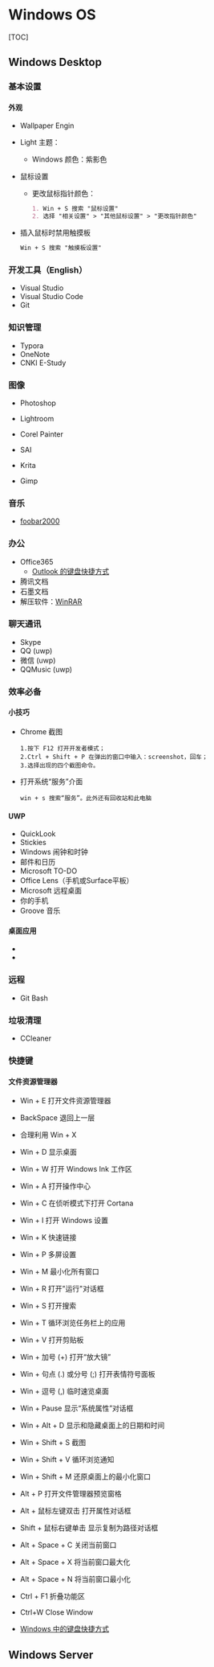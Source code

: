 # Windows OS

[TOC]

## Windows Desktop

### 基本设置

#### 外观

* Wallpaper Engin

* Light 主题：

  * Windows 颜色：紫影色

* 鼠标设置

  * 更改鼠标指针颜色：

    ```markdown
    1. Win + S 搜索 "鼠标设置"
    2. 选择 "相关设置" > "其他鼠标设置" > "更改指针颜色"
    ```

* 插入鼠标时禁用触摸板

  ```markdown
  Win + S 搜索 "触摸板设置"
  ```

  

  

### 开发工具（English）

* Visual Studio
* Visual Studio Code
* Git

### 知识管理

* Typora
* OneNote
* CNKI E-Study

### 图像

* Photoshop
* Lightroom
* Corel Painter
* SAI

* Krita
* Gimp

### 音乐

* [foobar2000](www.foobar2000.org/)

### 办公

* Office365
  * [Outlook 的键盘快捷方式](https://support.office.com/zh-cn/article/outlook-的键盘快捷方式-3cdeb221-7ae5-4c1d-8c1d-9e63216c1efd?ui=zh-CN&rs=zh-CN&ad=CN)
* 腾讯文档
* 石墨文档
* 解压软件：[WinRAR](<https://www.rarlab.com/>)

### 聊天通讯

* Skype
* QQ (uwp) 
* 微信 (uwp)
* QQMusic (uwp)

### 效率必备

#### 小技巧

* Chrome 截图

  ```text
  1.按下 F12 打开开发者模式；
  2.Ctrl + Shift + P 在弹出的窗口中输入：screenshot，回车；
  3.选择出现的四个截图命令。
  ```
  
* 打开系统“服务”介面

  ```text
  win + s 搜索“服务”。此外还有回收站和此电脑
  ```


#### UWP

* QuickLook
* Stickies
* Windows 闹钟和时钟
* 邮件和日历
* Microsoft TO-DO
* Office Lens（手机或Surface平板）
* Microsoft 远程桌面
* 你的手机
* Groove 音乐

#### 桌面应用

* 
* 

### 远程

* Git Bash

### 垃圾清理

* CCleaner

### 快捷键

#### 文件资源管理器

* Win + E	打开文件资源管理器 
* BackSpace	退回上一层



* 合理利用 Win + X
* Win + D	显示桌面
* Win + W	打开 Windows Ink 工作区
* Win + A	打开操作中心
* Win + C	在侦听模式下打开 Cortana
* Win + I	打开 Windows 设置
* Win + K	快速链接
* Win + P	多屏设置
* Win + M	最小化所有窗口
* Win + R	打开"运行"对话框
* Win + S	打开搜索
* Win + T	循环浏览任务栏上的应用
* Win + V	打开剪贴板
* Win + 加号 (+)	打开“放大镜”
* Win  + 句点 (.) 或分号 (;)	打开表情符号面板
* Win +  逗号 (,)	临时速览桌面
* Win + Pause	显示“系统属性”对话框
* Win + Alt + D	显示和隐藏桌面上的日期和时间
* Win + Shift + S	截图
* Win + Shift + V	循环浏览通知
* Win + Shift + M	还原桌面上的最小化窗口
* Alt + P	打开文件管理器预览窗格
* Alt + 鼠标左键双击	打开属性对话框
* Shift + 鼠标右键单击	显示复制为路径对话框
* Alt + Space + C	关闭当前窗口
* Alt + Space + X	将当前窗口最大化
* Alt + Space + N	将当前窗口最小化
* Ctrl + F1	折叠功能区
* Ctrl+W	Close Window
* [Windows 中的键盘快捷方式](https://support.microsoft.com/zh-cn/help/12445/windows-keyboard-shortcuts)
## Windows Server

